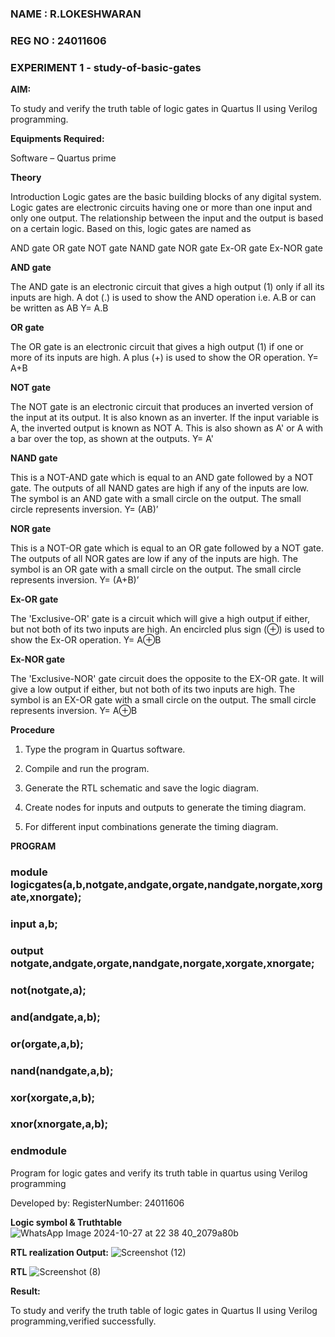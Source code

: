 ### NAME   : R.LOKESHWARAN
### REG NO : 24011606
### EXPERIMENT 1 - study-of-basic-gates

**AIM:** 

To study and verify the truth table of logic gates in Quartus II using Verilog programming.

**Equipments Required:**

Software – Quartus prime 

**Theory**

Introduction Logic gates are the basic building blocks of any digital system. Logic gates are electronic circuits having one or more than one input and only one output. The relationship between the input and the output is based on a certain logic. Based on this, logic gates are named as

AND gate OR gate NOT gate NAND gate NOR gate Ex-OR gate Ex-NOR gate

**AND gate**

The AND gate is an electronic circuit that gives a high output (1) only if all its inputs are high. A dot (.) is used to show the AND operation i.e. A.B or can be written as AB
Y= A.B

**OR gate** 

The OR gate is an electronic circuit that gives a high output (1) if one or more of its inputs are high. A plus (+) is used to show the OR operation.
Y= A+B

**NOT gate**

The NOT gate is an electronic circuit that produces an inverted version of the input at its output. It is also known as an inverter. If the input variable is A, the inverted output is known as NOT A. This is also shown as A' or A with a bar over the top, as shown at the outputs.
Y= A'

**NAND gate**

This is a NOT-AND gate which is equal to an AND gate followed by a NOT gate. The outputs of all NAND gates are high if any of the inputs are low. The symbol is an AND gate with a small circle on the output. The small circle represents inversion.
Y= (AB)’

**NOR gate**

This is a NOT-OR gate which is equal to an OR gate followed by a NOT gate. The outputs of all NOR gates are low if any of the inputs are high. The symbol is an OR gate with a small circle on the output. The small circle represents inversion.
Y= (A+B)’

**Ex-OR gate**

The 'Exclusive-OR' gate is a circuit which will give a high output if either, but not both of its two inputs are high. An encircled plus sign (⊕) is used to show the Ex-OR operation.
Y= A⊕B

**Ex-NOR gate**

The 'Exclusive-NOR' gate circuit does the opposite to the EX-OR gate. It will give a low output if either, but not both of its two inputs are high. The symbol is an EX-OR gate with a small circle on the output. The small circle represents inversion.
Y= A⊕B

**Procedure** 

1.	Type the program in Quartus software.

2.	Compile and run the program.

3.	Generate the RTL schematic and save the logic diagram.

4.	Create nodes for inputs and outputs to generate the timing diagram.

5.	For different input combinations generate the timing diagram.


**PROGRAM**
### module logicgates(a,b,notgate,andgate,orgate,nandgate,norgate,xorgate,xnorgate);
### input a,b;
### output notgate,andgate,orgate,nandgate,norgate,xorgate,xnorgate;
### not(notgate,a);
### and(andgate,a,b);
### or(orgate,a,b);
### nand(nandgate,a,b);
### xor(xorgate,a,b);
### xnor(xnorgate,a,b);
### endmodule

Program for logic gates and verify its truth table in quartus using Verilog programming

 Developed by: RegisterNumber: 24011606
 
**Logic symbol & Truthtable**
![WhatsApp Image 2024-10-27 at 22 38 40_2079a80b](https://github.com/user-attachments/assets/1585d8b6-34b5-4808-99ff-16005f4d8725)

**RTL realization Output:** 
![Screenshot (12)](https://github.com/user-attachments/assets/a8acb75f-b95f-4952-98b3-8b387673d26d)

**RTL**
![Screenshot (8)](https://github.com/user-attachments/assets/0dc9230f-fba9-473f-91bf-95ac8f3f1ca0)

**Result:**

To study and verify the truth table of logic gates in Quartus II using Verilog programming,verified successfully.
